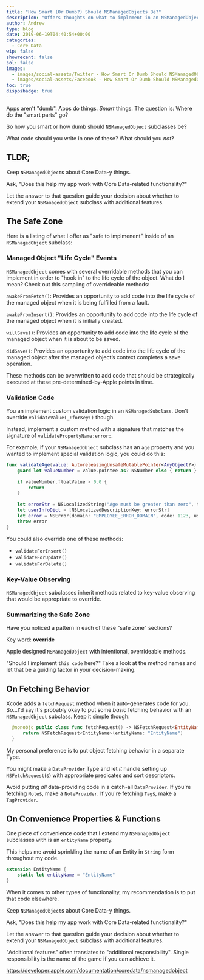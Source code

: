 ```yaml
---
title: "How Smart (Or Dumb?) Should NSManagedObjects Be?"
description: "Offers thoughts on what to implement in an NSManagedObject subclass."
author: Andrew
type: blog
date: 2019-06-19T04:40:54+00:00
categories:
  - Core Data
wip: false
showrecent: false
sol: false
images:
  - images/social-assets/Twitter - How Smart Or Dumb Should NSManagedObjects Be.png
  - images/social-assets/Facebook - How Smart Or Dumb Should NSManagedObjects Be.png
toc: true
disppsbadge: true
---
```


Apps aren't "dumb".  Apps do things.  *Smart* things.  The question is:  Where do the "smart parts" go?

So how you smart or how dumb should `NSManagedObject` subclasses be?

What code should you write in one of these? What should you *not*?

## TLDR;
Keep `NSManagedObject`s about Core Data-y things.  

Ask, "Does this help my app work with Core Data-related functionality?"  

Let the answer to that question guide your decision about whether to extend your `NSManagedObject` subclass with additional features.

## The Safe Zone
Here is a listing of what I offer as "safe to implmenent" inside of an `NSManagedObject` subclass:

### Managed Object "Life Cycle" Events
`NSManagedObject` comes with several overridable methods that you can implement in order to "hook in" to the life cycle of the object.  What do I mean?  Check out this sampling of overrideable methods:

`awakeFromFetch()`: Provides an opportunity to add code into the life cycle of the managed object when it is being fulfilled from a fault.

`awakeFromInsert()`: Provides an opportunity to add code into the life cycle of the managed object when it is initially created.

`willSave()`: Provides an opportunity to add code into the life cycle of the managed object when it is about to be saved.

`didSave()`: Provides an opportunity to add code into the life cycle of the managed object after the managed object’s context completes a save operation.

These methods can be overwritten to add code that should be strategically executed at these pre-determined-by-Apple points in time.

### Validation Code
You an implement custom validation logic in an `NSManagedSubclass`.  Don't override `validateValue(_:forKey:)` though.

Instead, implement a custom method with a signature that matches the signature of `validatePropertyName:error:`.

For example, if your `NSManagedObject` subclass has an `age` property and you wanted to implement special validation logic, you could do this:

```swift
func validateAge(value: AutoreleasingUnsafeMutablePointer<AnyObject?>) throws {
    guard let valueNumber = value.pointee as? NSNumber else { return }
    
    if valueNumber.floatValue > 0.0 {
        return
    }
    
    let errorStr = NSLocalizedString("Age must be greater than zero", tableName: "Employee", comment: "validation: zero age error")
    let userInfoDict = [NSLocalizedDescriptionKey: errorStr]
    let error = NSError(domain: "EMPLOYEE_ERROR_DOMAIN", code: 1123, userInfo: userInfoDict)
    throw error
}
```

You could also override one of these methods:

* `validateForInsert()`
* `validateForUpdate()`
* `validateForDelete()`

### Key-Value Observing
`NSManagedObject` subclasses inherit methods related to key-value observing that would be appropriate to override.

### Summarizing the Safe Zone
Have you noticed a pattern in each of these "safe zone" sections?

Key word:  **override**

Apple designed `NSManagedObject` with intentional, overrideable methods.  

"Should I implement `this code` here?"  Take a look at the method names and let that be a guiding factor in your decision-making.  

## On Fetching Behavior

Xcode adds a `fetchRequest` method when it auto-generates code for you.  So...I'd say it's probably okay to put some *basic* fetching behavior with an `NSManagedObject` subclass.  Keep it simple though:

```swift
  @nonobjc public class func fetchRequest() -> NSFetchRequest<EntityName> {
      return NSFetchRequest<EntityName>(entityName: "EntityName")
  }
```

My personal preference is to put object fetching behavior in a separate Type.

You might make a `DataProvider` Type and let *it* handle setting up `NSFetchRequest`(s) with appropriate predicates and sort descriptors.

Avoid putting *all* data-providing code in a catch-all `DataProvider`.  If you're fetching `Note`s, make a `NoteProvider`.  If you're fetching `Tag`s, make a `TagProvider`.

## On Convenience Properties & Functions

One piece of convenience code that I extend my `NSManagedObject` subclasses with is an `entityName` property.

This helps me avoid sprinkling the name of an Entity in `String` form throughout my code.

```swift
extension EntityName {
    static let entityName = "EntityName"
}
```

When it comes to other types of functionality, my recommendation is to put that code elsewhere.

Keep `NSManagedObject`s about Core Data-y things.  

Ask, "Does this help my app work with Core Data-related functionality?"  

Let the answer to that question guide your decision about whether to extend your `NSManagedObject` subclass with additional features.

"Additional features" often translates to "additional responsibility". Single responsibility is the name of the game if you can achieve it.

https://developer.apple.com/documentation/coredata/nsmanagedobject